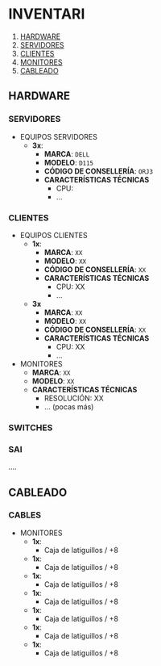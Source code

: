 # INVENTARI

1. [HARDWARE](#hardware)
  1. [SERVIDORES](#servidores)
  2. [CLIENTES](#clientes)
  3. [MONITORES](#monitores)
2. [CABLEADO](#cableado)

## HARDWARE

### SERVIDORES

- EQUIPOS SERVIDORES
  - **3x**:
    - **MARCA**: `DELL`
    - **MODELO**: `D115`
    - **CÓDIGO DE CONSELLERÍA**: `ORJ3`
    - **CARACTERÍSTICAS TÉCNICAS**
      - CPU: 
      - ... 

### CLIENTES

- EQUIPOS CLIENTES
  - **1x**:
    - **MARCA**: `XX`
    - **MODELO**: `XX`
    - **CÓDIGO DE CONSELLERÍA**: `XX`
    - **CARACTERÍSTICAS TÉCNICAS**
      - CPU: XX
      - ... 
  - **3x**
    - **MARCA**: `XX`
    - **MODELO**: `XX`
    - **CÓDIGO DE CONSELLERÍA**: `XX`
    - **CARACTERÍSTICAS TÉCNICAS**
      - CPU: XX
      - ... 
- MONITORES
    - **MARCA**: `XX`
    - **MODELO**: `XX`
    - **CARACTERÍSTICAS TÉCNICAS**
      - RESOLUCIÓN: XX
      - ... (pocas más)

### SWITCHES

### SAI

....

## CABLEADO

### CABLES
- MONITORES
  - **1x**:
    - Caja de latiguillos / +8
  - **1x**:
    - Caja de latiguillos / +8
  - **1x**:
    - Caja de latiguillos / +8
  - **1x**:
    - Caja de latiguillos / +8    
  - **1x**:
    - Caja de latiguillos / +8
  - **1x**:
    - Caja de latiguillos / +8  
  - **1x**:
    - Caja de latiguillos / +8
